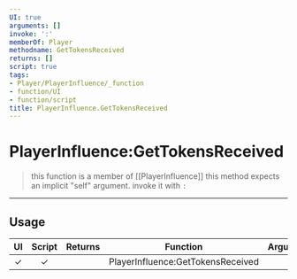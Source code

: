 ```yaml
---
UI: true
arguments: []
invoke: ':'
memberOf: Player
methodname: GetTokensReceived
returns: []
script: true
tags:
- Player/PlayerInfluence/_function
- function/UI
- function/script
title: PlayerInfluence.GetTokensReceived
---
```

# PlayerInfluence:GetTokensReceived
> this function is a member of [[PlayerInfluence]]
> this method expects an implicit "self" argument. invoke it with `:`
-----
## Usage
|  UI | Script | Returns | Function | Arguments |
|:---:|:------:|-------:|:--------:|:---------|
|✓|✓||PlayerInfluence:GetTokensReceived||
